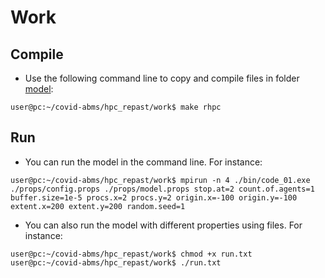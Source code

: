# Work

## Compile
- Use the following command line to copy and compile files in folder [model](../model/):
```console
user@pc:~/covid-abms/hpc_repast/work$ make rhpc
```

## Run
- You can run the model in the command line. For instance:
```console
user@pc:~/covid-abms/hpc_repast/work$ mpirun -n 4 ./bin/code_01.exe ./props/config.props ./props/model.props stop.at=2 count.of.agents=1 buffer.size=1e-5 procs.x=2 procs.y=2 origin.x=-100 origin.y=-100 extent.x=200 extent.y=200 random.seed=1
```
- You can also run the model with different properties using files. For instance:
```console
user@pc:~/covid-abms/hpc_repast/work$ chmod +x run.txt
user@pc:~/covid-abms/hpc_repast/work$ ./run.txt
```
